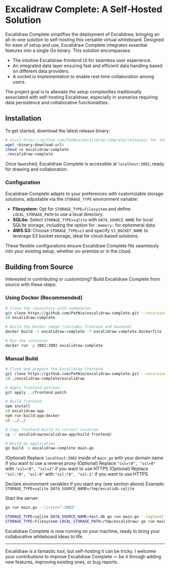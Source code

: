 # Excalidraw Complete: A Self-Hosted Solution

Excalidraw Complete simplifies the deployment of Excalidraw, bringing an
all-in-one solution to self-hosting this versatile virtual whiteboard. Designed
for ease of setup and use, Excalidraw Complete integrates essential features
into a single Go binary. This solution encompasses:

- The intuitive Excalidraw frontend UI for seamless user experience.
- An integrated data layer ensuring fast and efficient data handling based on different data providers.
- A socket.io implementation to enable real-time collaboration among users.

The project goal is to alleviate the setup complexities traditionally associated with self-hosting Excalidraw, especially in scenarios requiring data persistence and collaborative functionalities.

## Installation

To get started, download the latest release binary:

```bash
# Visit https://github.com/PatWie/excalidraw-complete/releases/ for the download URL
wget <binary-download-url>
chmod +x excalidraw-complete
./excalidraw-complete
```

Once launched, Excalidraw Complete is accessible at `localhost:3002`, ready for
drawing and collaboration.

### Configuration

Excalidraw Complete adapts to your preferences with customizable storage solutions, adjustable via the `STORAGE_TYPE` environment variable:

- **Filesystem:** Opt for `STORAGE_TYPE=filesystem` and define `LOCAL_STORAGE_PATH` to use a local directory.
- **SQLite:** Select `STORAGE_TYPE=sqlite` with `DATA_SOURCE_NAME` for local SQLite storage, including the option for `:memory:` for ephemeral data.
- **AWS S3:** Choose `STORAGE_TYPE=s3` and specify `S3_BUCKET_NAME` to leverage S3 bucket storage, ideal for cloud-based solutions.

These flexible configurations ensure Excalidraw Complete fits seamlessly into your existing setup, whether on-premise or in the cloud.

## Building from Source

Interested in contributing or customizing? Build Excalidraw Complete from source with these steps:

### Using Docker (Recommended)

```bash
# Clone the repository with submodules
git clone https://github.com/PatWie/excalidraw-complete.git --recursive
cd excalidraw-complete

# Build the Docker image (includes frontend and backend)
docker build -t excalidraw-complete -f excalidraw-complete.Dockerfile .

# Run the container
docker run -p 3002:3002 excalidraw-complete
```

### Manual Build

```bash
# Clone and prepare the Excalidraw frontend
git clone https://github.com/PatWie/excalidraw-complete.git --recursive
cd ./excalidraw-complete/excalidraw

# Apply frontend patches
git apply ../frontend.patch

# Build frontend
npm install
cd excalidraw-app
npm run build:app:docker
cd ../../

# Copy frontend build to correct location
cp -r excalidraw/excalidraw-app/build frontend/

# Build Go application
go build -o excalidraw-complete main.go
```

(Optional) Replace `localhost:3002` inside of `main.go` with your domain name if you want to use a reverse proxy
(Optional) Replace `"ssl=!0", "ssl=0"` with `"ssl=!0", "ssl=1"` if you want to use HTTPS
(Optional) Replace `"ssl:!0", "ssl:0"` with `"ssl:!0", "ssl:1"` if you want to use HTTPS

Declare environment variables if you want any (see section above)
Example: `STORAGE_TYPE=sqlite DATA_SOURCE_NAME=/tmp/excalidb.sqlite`

Start the server:

```bash
go run main.go --listen=":3002"

STORAGE_TYPE=sqlite DATA_SOURCE_NAME=test.db go run main.go --loglevel debug --listen=":3002"
STORAGE_TYPE=filesystem LOCAL_STORAGE_PATH=/tmp/excalidraw/ go run main.go --loglevel debug --listen=":3002"
```

Excalidraw Complete is now running on your machine, ready to bring your collaborative whiteboard ideas to life.

---

Excalidraw is a fantastic tool, but self-hosting it can be tricky. I welcome
your contributions to improve Excalidraw Complete — be it through adding new
features, improving existing ones, or bug reports.

